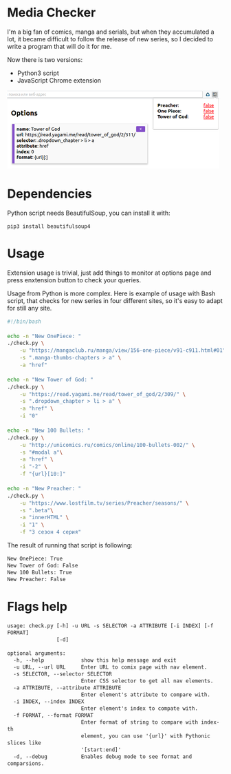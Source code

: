 # Media Checker

I'm a big fan of comics, manga and serials, but when they accumulated a lot, it became difficult to follow the release of new series, so I decided to write a program that will do it for me.

Now there is two versions:

* Python3 script
* JavaScript Chrome extension

![Extension Screenshoot](./extension/screenshoot.png)

# Dependencies

Python script needs BeautifulSoup, you can install it with:

```
pip3 install beautifulsoup4
```

# Usage
Extension usage is trivial, just add things to monitor at options page and press enxtension button to check your queries.

Usage from Python is more complex. Here is example of usage with Bash script, that checks for new series in four different sites, so it's easy to adapt for still any site.

```bash
#!/bin/bash

echo -n "New OnePiece: "
./check.py \
    -u "https://mangaclub.ru/manga/view/156-one-piece/v91-c911.html#01" \
    -s ".manga-thumbs-chapters > a" \
    -a "href"

echo -n "New Tower of God: "
./check.py \
    -u "https://read.yagami.me/read/tower_of_god/2/309/" \
    -s ".dropdown_chapter > li > a" \
    -a "href" \
    -i "0"

echo -n "New 100 Bullets: "
./check.py \
    -u "http://unicomics.ru/comics/online/100-bullets-002/" \
    -s "#modal a"\
    -a "href" \
    -i "-2" \
    -f "{url}[10:]"

echo -n "New Preacher: "
./check.py \
    -u "https://www.lostfilm.tv/series/Preacher/seasons/" \
    -s ".beta"\
    -a "innerHTML" \
    -i "1" \
    -f "3 сезон 4 серия"
```

The result of running that script is following:

```
New OnePiece: True
New Tower of God: False
New 100 Bullets: True
New Preacher: False
```

# Flags help

```
usage: check.py [-h] -u URL -s SELECTOR -a ATTRIBUTE [-i INDEX] [-f FORMAT]
                [-d]

optional arguments:
  -h, --help            show this help message and exit
  -u URL, --url URL     Enter URL to comix page with nav element.
  -s SELECTOR, --selector SELECTOR
                        Enter CSS selector to get all nav elements.
  -a ATTRIBUTE, --attribute ATTRIBUTE
                        Enter element's attribute to compare with.
  -i INDEX, --index INDEX
                        Enter element's index to compate with.
  -f FORMAT, --format FORMAT
                        Enter format of string to compare with index-th
                        element, you can use '{url}' with Pythonic slices like
                        '[start:end]'
  -d, --debug           Enables debug mode to see format and comparsions.
```
